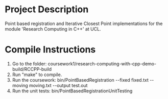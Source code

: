 # Project Description
Point based registration and Iterative Closest Point implementations for the module 'Research Computing in C++' at UCL.

# Compile Instructions
1) Go to the folder: coursework1/research-computing-with-cpp-demo-build/RCCPP-build
2) Run "make" to compile.
3) Run the coursework: bin/PointBasedRegistration --fixed fixed.txt --moving moving.txt --output test.out
4) Run the unit tests: bin/PointBasedRegistrationUnitTesting
